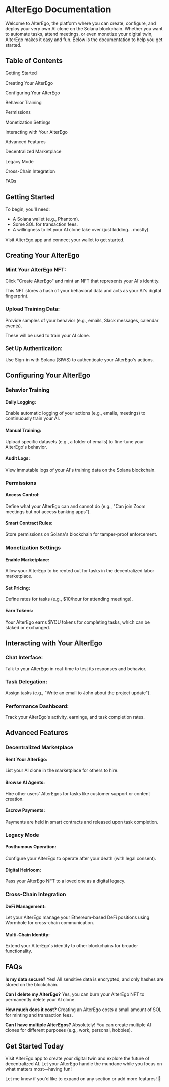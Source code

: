 # AlterEgo Documentation

Welcome to AlterEgo, the platform where you can create, configure, and deploy your very own AI clone on the Solana blockchain. Whether you want to automate tasks, attend meetings, or even monetize your digital twin, AlterEgo makes it easy and fun. Below is the documentation to help you get started.

## Table of Contents
Getting Started

Creating Your AlterEgo

Configuring Your AlterEgo

Behavior Training

Permissions

Monetization Settings

Interacting with Your AlterEgo

Advanced Features

Decentralized Marketplace

Legacy Mode

Cross-Chain Integration

FAQs

## Getting Started
To begin, you'll need:

- A Solana wallet (e.g., Phantom).
- Some SOL for transaction fees.
- A willingness to let your AI clone take over (just kidding… mostly).

Visit AlterEgo.app and connect your wallet to get started.

## Creating Your AlterEgo

### Mint Your AlterEgo NFT:

Click "Create AlterEgo" and mint an NFT that represents your AI's identity.

This NFT stores a hash of your behavioral data and acts as your AI's digital fingerprint.

### Upload Training Data:

Provide samples of your behavior (e.g., emails, Slack messages, calendar events).

These will be used to train your AI clone.

### Set Up Authentication:

Use Sign-in with Solana (SIWS) to authenticate your AlterEgo's actions.

## Configuring Your AlterEgo

### Behavior Training

#### Daily Logging:
Enable automatic logging of your actions (e.g., emails, meetings) to continuously train your AI.

#### Manual Training:
Upload specific datasets (e.g., a folder of emails) to fine-tune your AlterEgo's behavior.

#### Audit Logs:
View immutable logs of your AI's training data on the Solana blockchain.

### Permissions

#### Access Control:
Define what your AlterEgo can and cannot do (e.g., "Can join Zoom meetings but not access banking apps").

#### Smart Contract Rules:
Store permissions on Solana's blockchain for tamper-proof enforcement.

### Monetization Settings

#### Enable Marketplace:
Allow your AlterEgo to be rented out for tasks in the decentralized labor marketplace.

#### Set Pricing:
Define rates for tasks (e.g., $10/hour for attending meetings).

#### Earn Tokens:
Your AlterEgo earns $YOU tokens for completing tasks, which can be staked or exchanged.

## Interacting with Your AlterEgo

### Chat Interface:
Talk to your AlterEgo in real-time to test its responses and behavior.

### Task Delegation:
Assign tasks (e.g., "Write an email to John about the project update").

### Performance Dashboard:
Track your AlterEgo's activity, earnings, and task completion rates.

## Advanced Features

### Decentralized Marketplace

#### Rent Your AlterEgo:
List your AI clone in the marketplace for others to hire.

#### Browse AI Agents:
Hire other users' AlterEgos for tasks like customer support or content creation.

#### Escrow Payments:
Payments are held in smart contracts and released upon task completion.

### Legacy Mode

#### Posthumous Operation:
Configure your AlterEgo to operate after your death (with legal consent).

#### Digital Heirloom:
Pass your AlterEgo NFT to a loved one as a digital legacy.

### Cross-Chain Integration

#### DeFi Management:
Let your AlterEgo manage your Ethereum-based DeFi positions using Wormhole for cross-chain communication.

#### Multi-Chain Identity:
Extend your AlterEgo's identity to other blockchains for broader functionality.

## FAQs

**Is my data secure?**
Yes! All sensitive data is encrypted, and only hashes are stored on the blockchain.

**Can I delete my AlterEgo?**
Yes, you can burn your AlterEgo NFT to permanently delete your AI clone.

**How much does it cost?**
Creating an AlterEgo costs a small amount of SOL for minting and transaction fees.

**Can I have multiple AlterEgos?**
Absolutely! You can create multiple AI clones for different purposes (e.g., work, personal, hobbies).

## Get Started Today
Visit AlterEgo.app to create your digital twin and explore the future of decentralized AI. Let your AlterEgo handle the mundane while you focus on what matters most—having fun!

Let me know if you'd like to expand on any section or add more features! 🚀